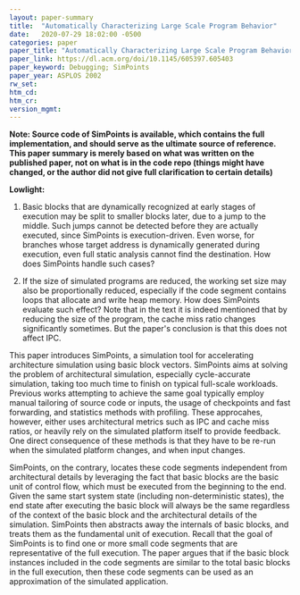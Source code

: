 ```yaml
---
layout: paper-summary
title:  "Automatically Characterizing Large Scale Program Behavior"
date:   2020-07-29 18:02:00 -0500
categories: paper
paper_title: "Automatically Characterizing Large Scale Program Behavior"
paper_link: https://dl.acm.org/doi/10.1145/605397.605403
paper_keyword: Debugging; SimPoints
paper_year: ASPLOS 2002
rw_set:
htm_cd:
htm_cr:
version_mgmt:
---
```


**Note: Source code of SimPoints is available, which contains the full implementation, and should serve as the ultimate
source of reference. This paper summary is merely based on what was written on the published paper, not on what is in
the code repo (things might have changed, or the author did not give full clarification to certain details)**

**Lowlight:**

1. Basic blocks that are dynamically recognized at early stages of execution may be split to smaller blocks later, due 
   to a jump to the middle. Such jumps cannot be detected before they are actually executed, since SimPoints is 
   execution-driven. Even worse, for branches whose target address is dynamically generated during execution, even
   full static analysis cannot find the destination.
   How does SimPoints handle such cases?

2. If the size of simulated programs are reduced, the working set size may also be proportionally reduced, especially
   if the code segment contains loops that allocate and write heap memory. How does SimPoints evaluate such effect?
   Note that in the text it is indeed mentioned that by reducing the size of the program, the cache miss ratio 
   changes significantly sometimes. But the paper's conclusion is that this does not affect IPC.

This paper introduces SimPoints, a simulation tool for accelerating architecture simulation using basic block vectors.
SimPoints aims at solving the problem of architectural simulation, especially cycle-accurate simulation, taking too much 
time to finish on typical full-scale workloads. 
Previous works attempting to achieve the same goal typically employ manual tailoring of source code or inputs, the usage
of checkpoints and fast forwarding, and statistics methods with profiling. 
These approcahes, however, either uses architectural metrics such as IPC and cache miss ratios, or heavily rely on the 
simulated platform itself to provide feedback. One direct consequence of these methods is that they have to be re-run
when the simulated platform changes, and when input changes. 

SimPoints, on the contrary, locates these code segments independent from architectural details by leveraging the fact 
that basic blocks are the basic unit of control flow, which must be executed from the beginning to the end. 
Given the same start system state (including non-deterministic states), the end state after executing the 
basic block will always be the same regardless of the context of the basic block and the architectural details of the 
simulation. SimPoints then abstracts away the internals of basic blocks, and treats them as the fundamental unit of execution.
Recall that the goal of SimPoints is to find one or more small code segments that are representative of the full execution.
The paper argues that if the basic block instances included in the code segments are similar to the total basic blocks
in the full execution, then these code segments can be used as an approximation of the simulated application.



